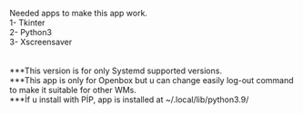 Needed apps to make this app work. <br>
1- Tkinter <br>
2- Python3 <br>
3- Xscreensaver <br>
<br>
<br>
***This version is for only Systemd supported versions. <br>
***This app is only for Openbox but u can change easily log-out command to make it suitable for other WMs. <br>
***İf u install with PİP, app is installed at ~/.local/lib/python3.9/ 